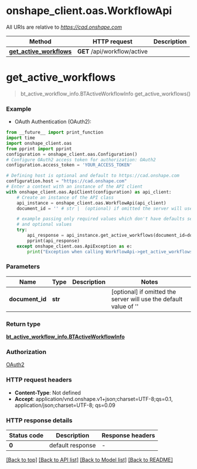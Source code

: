 # onshape_client.oas.WorkflowApi

All URIs are relative to *https://cad.onshape.com*

Method | HTTP request | Description
------------- | ------------- | -------------
[**get_active_workflows**](WorkflowApi.md#get_active_workflows) | **GET** /api/workflow/active | 


# **get_active_workflows**
> bt_active_workflow_info.BTActiveWorkflowInfo get_active_workflows()



### Example

* OAuth Authentication (OAuth2):
```python
from __future__ import print_function
import time
import onshape_client.oas
from pprint import pprint
configuration = onshape_client.oas.Configuration()
# Configure OAuth2 access token for authorization: OAuth2
configuration.access_token = 'YOUR_ACCESS_TOKEN'

# Defining host is optional and default to https://cad.onshape.com
configuration.host = "https://cad.onshape.com"
# Enter a context with an instance of the API client
with onshape_client.oas.ApiClient(configuration) as api_client:
    # Create an instance of the API class
    api_instance = onshape_client.oas.WorkflowApi(api_client)
    document_id = '' # str |  (optional) if omitted the server will use the default value of ''

    # example passing only required values which don't have defaults set
    # and optional values
    try:
        api_response = api_instance.get_active_workflows(document_id=document_id)
        pprint(api_response)
    except onshape_client.oas.ApiException as e:
        print("Exception when calling WorkflowApi->get_active_workflows: %s\n" % e)
```

### Parameters

Name | Type | Description  | Notes
------------- | ------------- | ------------- | -------------
 **document_id** | **str**|  | [optional] if omitted the server will use the default value of ''

### Return type

[**bt_active_workflow_info.BTActiveWorkflowInfo**](BTActiveWorkflowInfo.md)

### Authorization

[OAuth2](../README.md#OAuth2)

### HTTP request headers

 - **Content-Type**: Not defined
 - **Accept**: application/vnd.onshape.v1+json;charset=UTF-8;qs=0.1, application/json;charset=UTF-8; qs=0.09

### HTTP response details
| Status code | Description | Response headers |
|-------------|-------------|------------------|
**0** | default response |  -  |

[[Back to top]](#) [[Back to API list]](../README.md#documentation-for-api-endpoints) [[Back to Model list]](../README.md#documentation-for-models) [[Back to README]](../README.md)

